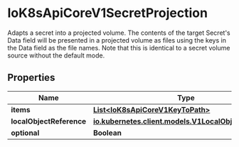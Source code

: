 

# IoK8sApiCoreV1SecretProjection

Adapts a secret into a projected volume.  The contents of the target Secret's Data field will be presented in a projected volume as files using the keys in the Data field as the file names. Note that this is identical to a secret volume source without the default mode.
## Properties

Name | Type | Description | Notes
------------ | ------------- | ------------- | -------------
**items** | [**List&lt;IoK8sApiCoreV1KeyToPath&gt;**](IoK8sApiCoreV1KeyToPath.md) |  |  [optional]
**localObjectReference** | [**io.kubernetes.client.models.V1LocalObjectReference**](io.kubernetes.client.models.V1LocalObjectReference.md) |  |  [optional]
**optional** | **Boolean** |  |  [optional]



